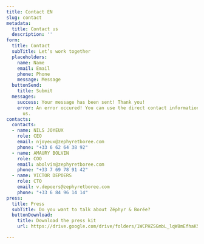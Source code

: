 ```yaml
---
title: Contact EN
slug: contact
metadata:
  title: Contact us
  description: ''
form:
  title: Contact
  subTitle: Let’s work together
  placeholders:
    name: Name
    email: Email
    phone: Phone
    message: Message
  buttonSend:
    title: Submit
  messages:
    success: Your message has been sent! Thank you!
    error: An error occured! You can use the direct contact informations to contact
      us.
contacts:
  contacts:
  - name: NILS JOYEUX
    role: CEO
    email: njoyeux@zephyretboree.com
    phone: "+33 6 62 64 38 92"
  - name: AMAURY BOLVIN
    role: COO
    email: abolvin@zephyretboree.com
    phone: "+33 7 69 78 91 42"
  - name: VICTOR DEPOERS
    role: CTO
    email: v.depoers@zephyretboree.com
    phone: "+33 6 84 96 14 14"
press:
  title: Press
  subTitle: Do you want to talk about Zéphyr & Borée?
  buttonDownload:
    title: Download the press kit
    url: https://drive.google.com/drive/folders/1WCPHZSGmbL_lqW8mEfhaK5Sq-uPk68rN?usp=sharing

---
```

